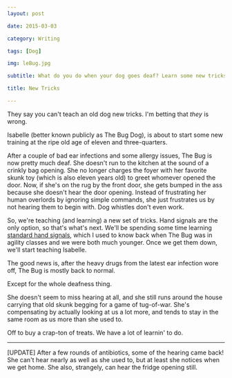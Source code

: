 ```yaml
---
layout: post

date: 2015-03-03

category: Writing 

tags: [Dog]

img: leBug.jpg

subtitle: What do you do when your dog goes deaf? Learn some new tricks.

title: New Tricks

---
```


They say you can't teach an old dog new tricks. I'm betting that *they* is wrong. 
<!-- more -->  
Isabelle (better known publicly as The Bug Dog), is about to start some new training at the ripe old age of eleven and three-quarters. 

After a couple of bad ear infections and some allergy issues, The Bug is now pretty much deaf. She doesn't run to the kitchen at the sound of a crinkly bag opening. She no longer charges the foyer with her favorite skunk toy (which is also eleven years old) to greet whomever opened the door. Now, if she's on the rug by the front door, she gets bumped in the ass because she doesn't hear the door opening. Instead of frustrating her human overlords by ignoring simple commands, she just frustrates us by not hearing them to begin with. Dog whistles don't even work. 

So, we're teaching (and learning) a new set of tricks. Hand signals are the only option, so that's what's next. We'll be spending some time learning [standard hand signals](href="http://www.dog-training-excellence.com/dog-training-hand-signals.html), which I used to know back when The Bug was in agility classes and we were both much younger. Once we get them down, we'll start teaching Isabelle. 

The good news is, after the heavy drugs from the latest ear infection wore off, The Bug is mostly back to normal.

Except for the whole deafness thing. 

She doesn't seem to miss hearing at all, and she still runs around the house carrying that old skunk begging for a game of tug-of-war. She's compensating by actually looking at us a lot more, and tends to stay in the same room as us more than she used to. 

Off to buy a crap-ton of treats. We have a lot of learnin' to do. 

---
 [UPDATE] After a few rounds of antibiotics, some of the hearing came back! She can't hear nearly as well as she used to, but at least she notices when we get home. She also, strangely, can hear the fridge opening still.
